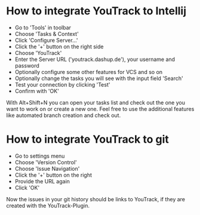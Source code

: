 # How to integrate YouTrack to Intellij
- Go to 'Tools' in toolbar
- Choose 'Tasks & Context'
- Click 'Configure Server...'
- Click the '+' button on the right side
- Choose 'YouTrack'
- Enter the Server URL ('youtrack.dashup.de'), your username and password
- Optionally configure some other features for VCS and so on
- Optionally change the tasks you will see with the input field 'Search'
- Test your connection by clicking 'Test'
- Confirm with 'OK'

With Alt+Shift+N you can open your tasks list and check out the one you want to work on or create a new one. Feel free 
to use the additional features like automated branch creation and check out.

# How to integrate YouTrack to git
- Go to settings menu 
- Choose 'Version Control'
- Choose 'Issue Navigation' 
- Click the '+' button on the right
- Provide the URL again
- Click 'OK'

Now the issues in your git history should be links to YouTrack, if they are created with the YouTrack-Plugin.